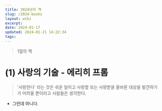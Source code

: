```yaml
---
title: 2024년의 책
slug: /2024-books
layout: wiki
excerpt: 
date: 2024-01-17
updated: 2024-01-21 14:22:34
tags:
---
```


> 1월의 책
# (1) 사랑의 기술 - 에리히 프롬 

> '사랑한다' 라는 것은 쉬운 일이고 사랑할 또는 사랑받을 올바른 대상을 발견하기가 어려울 뿐이라고 사람들은 생각한다. 
- 그런데 아니다. 
